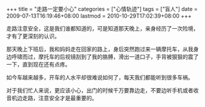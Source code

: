 +++
title = "走路一定要小心"
categories = ["心情轨迹"]
tags = ["盲人"]
date = 2009-07-13T16:19:46+08:00
lastmod = 2010-10-29T17:02:39+08:00
+++



走路注意安全，这是我们谁都知道的，可是知道那天晚上，亲身经历了一次险境，才有了更深刻的认识。

那天晚上下班后，我和妈妈走在回家的路上，身后突然跑过来一辆摩托车，从我身边呼啸而过，摩托车的后视镜刮到了我的胳膊，滑出一道口子，手背被狠狠的震了一下，直到现在还有点疼。


如今车越来越多，开车的人水平却很难说如何了，每天我们都能听到很多车祸。

对于我们忙人来说，更应该小心，出门的时候千万要靠边走，不要边听手机或者收音机边走路，注意安全才是最重要的。

